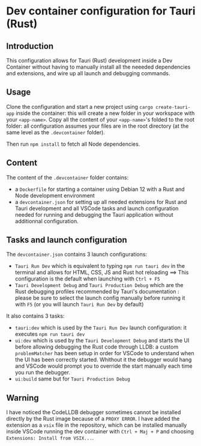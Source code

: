 # Dev container configuration for Tauri (Rust)

## Introduction
This configuration allows for Tauri (Rust) development inside a Dev Container without having to manually install all the neeeded dependencies and extensions, and wire up all launch and debugging commands.

## Usage
Clone the configuration and start a new project using `cargo create-tauri-app` inside the container: this will create a new folder in your workspace with your `<app-name>`. 
Copy all the content of your `<app-name>`'s folded to the root folder: all configuration assumes your files are in the root directory (at the same level as the `.devcontainer` folder).

Then run `npm install` to fetch all Node dependencies.

## Content
The content of the `.devcontainer` folder contains:
- a `Dockerfile` for starting a container using Debian 12 with a Rust and Node development environment
- a `devcontainer.json` for setting up all needed extensions for Rust and Tauri development and all VSCode tasks and launch configuration needed for running and debugging the Tauri application without additionnal configuration.

## Tasks and launch configuration
The `devcontainer.json` contains 3 launch configurations:
- `Tauri Run Dev` which is equivalent to typing `npm run tauri dev` in the terminal and allows for HTML, CSS, JS and Rust hot reloading ==> This configuration is the default when launching with `Ctrl + F5`
- `Tauri Development Debug` and `Tauri Production Debug` which are the Rust debugging profiles recommended by Tauri's documentation : please be sure to select the launch config manually before running it with `F5` (or you will launch `Tauri Run Dev` by default)

It also contains 3 tasks:
- `tauri:dev` which is used by the `Tauri Run Dev` launch configuration: it executes `npm run tauri dev`
- `ui:dev` which is used by the `Tauri Development Debug` and starts the UI before allowing debugging the Rust code through LLDB: a custom `problemMatcher` has been setup in order for VSCode to understand when the UI has been correctly started. Whithout it the debugger would hang and VSCode would prompt you to override the start manually each time you run the debugger.
- `ui:build` same but for `Tauri Production Debug`

## Warning
I have noticed the CodeLLDB debugger sometimes cannot be installed directly by the Rust image because of a `PROXY ERROR`. I have added the extension as a `vsix` file in the repository, which can be installed manually inside VSCode running the dev container with `Ctrl + Maj + P` and choosing `Extensions: Install from VSIX...`.
